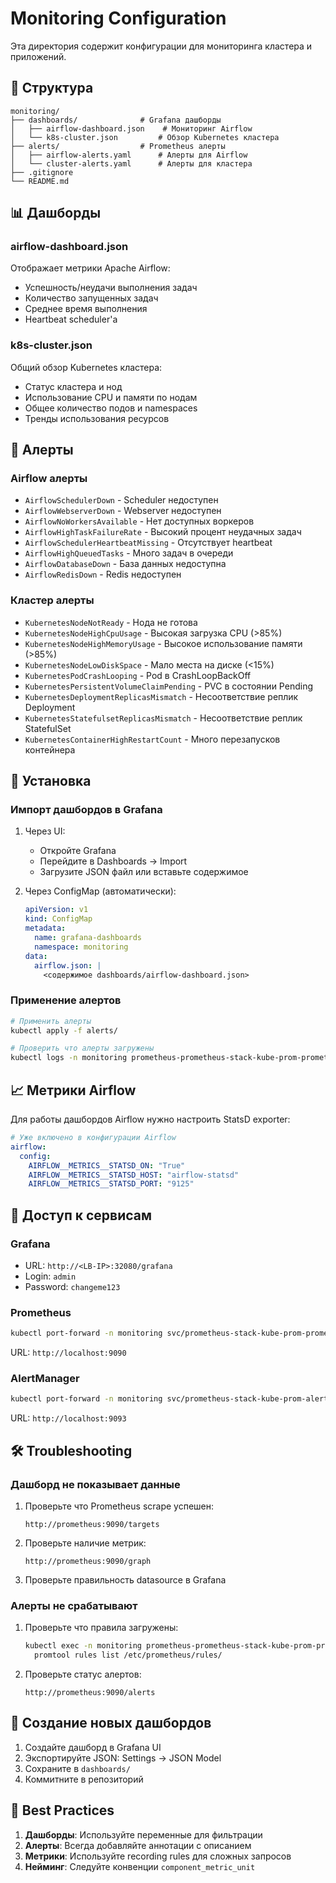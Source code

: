 # Monitoring Configuration

Эта директория содержит конфигурации для мониторинга кластера и приложений.

## 📁 Структура

```
monitoring/
├── dashboards/              # Grafana дашборды
│   ├── airflow-dashboard.json    # Мониторинг Airflow
│   └── k8s-cluster.json         # Обзор Kubernetes кластера
├── alerts/                  # Prometheus алерты
│   ├── airflow-alerts.yaml      # Алерты для Airflow
│   └── cluster-alerts.yaml      # Алерты для кластера
├── .gitignore
└── README.md
```

## 📊 Дашборды

### airflow-dashboard.json
Отображает метрики Apache Airflow:
- Успешность/неудачи выполнения задач
- Количество запущенных задач
- Среднее время выполнения
- Heartbeat scheduler'а

### k8s-cluster.json
Общий обзор Kubernetes кластера:
- Статус кластера и нод
- Использование CPU и памяти по нодам
- Общее количество подов и namespaces
- Тренды использования ресурсов

## 🚨 Алерты

### Airflow алерты
- `AirflowSchedulerDown` - Scheduler недоступен
- `AirflowWebserverDown` - Webserver недоступен
- `AirflowNoWorkersAvailable` - Нет доступных воркеров
- `AirflowHighTaskFailureRate` - Высокий процент неудачных задач
- `AirflowSchedulerHeartbeatMissing` - Отсутствует heartbeat
- `AirflowHighQueuedTasks` - Много задач в очереди
- `AirflowDatabaseDown` - База данных недоступна
- `AirflowRedisDown` - Redis недоступен

### Кластер алерты
- `KubernetesNodeNotReady` - Нода не готова
- `KubernetesNodeHighCpuUsage` - Высокая загрузка CPU (>85%)
- `KubernetesNodeHighMemoryUsage` - Высокое использование памяти (>85%)
- `KubernetesNodeLowDiskSpace` - Мало места на диске (<15%)
- `KubernetesPodCrashLooping` - Pod в CrashLoopBackOff
- `KubernetesPersistentVolumeClaimPending` - PVC в состоянии Pending
- `KubernetesDeploymentReplicasMismatch` - Несоответствие реплик Deployment
- `KubernetesStatefulsetReplicasMismatch` - Несоответствие реплик StatefulSet
- `KubernetesContainerHighRestartCount` - Много перезапусков контейнера

## 🔧 Установка

### Импорт дашбордов в Grafana

1. Через UI:
   - Откройте Grafana
   - Перейдите в Dashboards → Import
   - Загрузите JSON файл или вставьте содержимое

2. Через ConfigMap (автоматически):
   ```yaml
   apiVersion: v1
   kind: ConfigMap
   metadata:
     name: grafana-dashboards
     namespace: monitoring
   data:
     airflow.json: |
       <содержимое dashboards/airflow-dashboard.json>
   ```

### Применение алертов

```bash
# Применить алерты
kubectl apply -f alerts/

# Проверить что алерты загружены
kubectl logs -n monitoring prometheus-prometheus-stack-kube-prom-prometheus-0 | grep "Loading configuration"
```

## 📈 Метрики Airflow

Для работы дашбордов Airflow нужно настроить StatsD exporter:

```yaml
# Уже включено в конфигурации Airflow
airflow:
  config:
    AIRFLOW__METRICS__STATSD_ON: "True"
    AIRFLOW__METRICS__STATSD_HOST: "airflow-statsd"
    AIRFLOW__METRICS__STATSD_PORT: "9125"
```

## 🔗 Доступ к сервисам

### Grafana
- URL: `http://<LB-IP>:32080/grafana`
- Login: `admin`
- Password: `changeme123`

### Prometheus
```bash
kubectl port-forward -n monitoring svc/prometheus-stack-kube-prom-prometheus 9090:9090
```
URL: `http://localhost:9090`

### AlertManager
```bash
kubectl port-forward -n monitoring svc/prometheus-stack-kube-prom-alertmanager 9093:9093
```
URL: `http://localhost:9093`

## 🛠️ Troubleshooting

### Дашборд не показывает данные
1. Проверьте что Prometheus scrape успешен:
   ```
   http://prometheus:9090/targets
   ```
2. Проверьте наличие метрик:
   ```
   http://prometheus:9090/graph
   ```
3. Проверьте правильность datasource в Grafana

### Алерты не срабатывают
1. Проверьте что правила загружены:
   ```bash
   kubectl exec -n monitoring prometheus-prometheus-stack-kube-prom-prometheus-0 -- \
     promtool rules list /etc/prometheus/rules/
   ```
2. Проверьте статус алертов:
   ```
   http://prometheus:9090/alerts
   ```

## 📝 Создание новых дашбордов

1. Создайте дашборд в Grafana UI
2. Экспортируйте JSON: Settings → JSON Model
3. Сохраните в `dashboards/`
4. Коммитните в репозиторий

## 🎯 Best Practices

1. **Дашборды**: Используйте переменные для фильтрации
2. **Алерты**: Всегда добавляйте аннотации с описанием
3. **Метрики**: Используйте recording rules для сложных запросов
4. **Нейминг**: Следуйте конвенции `component_metric_unit`